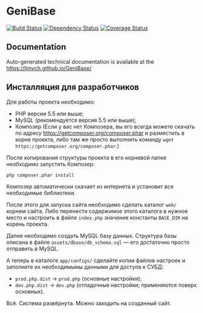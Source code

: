 GeniBase
==================

[![Build Status](https://travis-ci.org/Limych/GeniBase.svg?branch=3.0.x-dev)](https://travis-ci.org/Limych/GeniBase)
[![Dependency Status](https://www.versioneye.com/user/projects/596db2a5368b0800554f1c2f/badge.svg?style=flat-square)](https://www.versioneye.com/user/projects/596db2a5368b0800554f1c2f)
[![Coverage Status](https://coveralls.io/repos/github/Limych/GeniBase/badge.svg?branch=3.0.x-dev)](https://coveralls.io/github/Limych/GeniBase?branch=3.0.x-dev)

## Documentation

Auto-generated technical documentation is available at the https://limych.github.io/GeniBase/

## Инсталляция для разработчиков

Для работы проекта необходимо:

* PHP версии 5.5 или выше;
* MySQL (рекомендуется версия 5.5 или выше);
* Композер (Если у вас нет Композера, вы его всегда можете скачать по адресу https://getcomposer.org/composer.phar и разместить в корне проекта, либо там же просто выполнить команду `wget https://getcomposer.org/composer.phar`.)

После копирования структуры проекта в его корневой папке необходимо запустить Композер:

    php composer.phar install

Композер автоматически скачает из интернета и установит все необходимые библиотеки.

После этого для запуска сайта необходимо сделать каталог `web/` корнем сайта. Либо перенести содержимое этого каталога в нужное место и настроить в файле `index.php` значение константы `BASE_DIR` на корень проекта.

Далее необходимо создать MySQL базу данных.
Структура базы описана в файле `assets/dbase/db_schema.sql` — его достаточно просто отправить в MySQL.

А теперь в каталоге `app/configs/` сделайте копии файлов настроек и заполните их необходимымы данными для доступа к СУБД:

* `prod.php.dist` → `prod.php` (основные настройки);
* `dev.php.dist` → `dev.php` (отладочные настройки; применяются поверх основных).

Всё. Система развёрнута. Можно заходить на созданный сайт.
